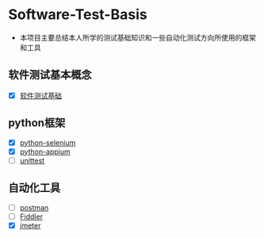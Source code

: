 # Software-Test-Basis
- 本项目主要总结本人所学的测试基础知识和一些自动化测试方向所使用的框架和工具
## 软件测试基本概念

* [x] [软件测试基础](./测试基础知识/Test%20basis.md)

## python框架
* [x] [python-selenium](./python-selenium/py-selenium.md)
* [x] [python-appium](./python-appium/py-appium.md)
* [ ] [unittest]()

## 自动化工具
* [ ] [postman]()
* [ ] [Fiddler]()
* [x] [jmeter]()